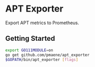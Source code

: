 APT Exporter
============

Export APT metrics to Prometheus.

## Getting Started

```bash
export GO111MODULE=on
go get github.com/pmaene/apt_exporter
$GOPATH/bin/apt_exporter [flags]
```
